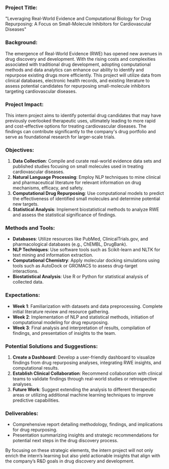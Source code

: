 ### Project Title:
"Leveraging Real-World Evidence and Computational Biology for Drug Repurposing: A Focus on Small-Molecule Inhibitors for Cardiovascular Diseases"

### Background:
The emergence of Real-World Evidence (RWE) has opened new avenues in drug discovery and development. With the rising costs and complexities associated with traditional drug development, adopting computational methods and data analytics can enhance our ability to identify and repurpose existing drugs more efficiently. This project will utilize data from clinical databases, electronic health records, and existing literature to assess potential candidates for repurposing small-molecule inhibitors targeting cardiovascular diseases. 

### Project Impact:
This intern project aims to identify potential drug candidates that may have previously overlooked therapeutic uses, ultimately leading to more rapid and cost-effective options for treating cardiovascular diseases. The findings can contribute significantly to the company's drug portfolio and serve as foundational research for larger-scale trials.

### Objectives:
1. **Data Collection**: Compile and curate real-world evidence data sets and published studies focusing on small molecules used in treating cardiovascular diseases.
2. **Natural Language Processing**: Employ NLP techniques to mine clinical and pharmaceutical literature for relevant information on drug mechanisms, efficacy, and safety.
3. **Computational Drug Repurposing**: Use computational models to predict the effectiveness of identified small molecules and determine potential new targets.
4. **Statistical Analysis**: Implement biostatistical methods to analyze RWE and assess the statistical significance of findings.

### Methods and Tools:
- **Databases**: Utilize resources like PubMed, ClinicalTrials.gov, and pharmacological databases (e.g., ChEMBL, DrugBank).
- **NLP Techniques**: Use software tools such as Scikit-learn and NLTK for text mining and information extraction.
- **Computational Chemistry**: Apply molecular docking simulations using tools such as AutoDock or GROMACS to assess drug-target interactions.
- **Biostatistical Analysis**: Use R or Python for statistical analysis of collected data.

### Expectations:
- **Week 1**: Familiarization with datasets and data preprocessing. Complete initial literature review and resource gathering.
- **Week 2**: Implementation of NLP and statistical methods, initiation of computational modeling for drug repurposing.
- **Week 3**: Final analysis and interpretation of results, compilation of findings, and presentation of insights to the team.

### Potential Solutions and Suggestions:
1. **Create a Dashboard**: Develop a user-friendly dashboard to visualize findings from drug repurposing analyses, integrating RWE insights, and computational results.
2. **Establish Clinical Collaboration**: Recommend collaboration with clinical teams to validate findings through real-world studies or retrospective analyses.
3. **Future Work**: Suggest extending the analysis to different therapeutic areas or utilizing additional machine learning techniques to improve predictive capabilities.

### Deliverables:
- Comprehensive report detailing methodology, findings, and implications for drug repurposing.
- Presentation summarizing insights and strategic recommendations for potential next steps in the drug discovery process.

By focusing on these strategic elements, the intern project will not only enrich the intern’s learning but also yield actionable insights that align with the company’s R&D goals in drug discovery and development.